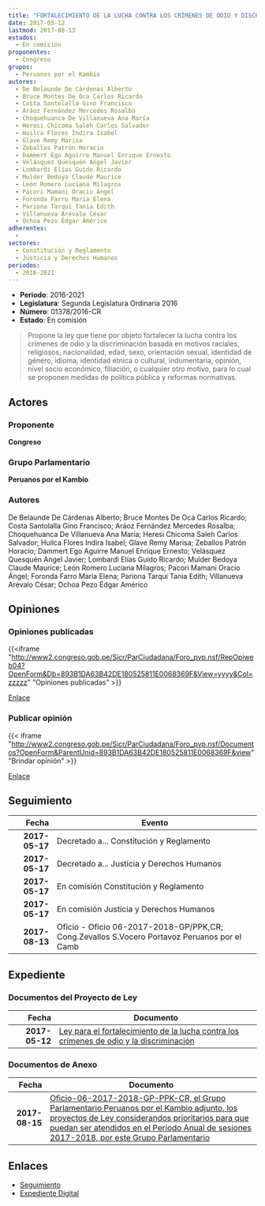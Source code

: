 ```yaml
---
title: "FORTALECIMIENTO DE LA LUCHA CONTRA LOS CRÍMENES DE ODIO Y DISCRIMINACIÓN"
date: 2017-05-12
lastmod: 2017-08-13
estados: 
  - En comisión
proponentes: 
  - Congreso
grupos: 
  - Peruanos por el Kambio
autores: 
  - De Belaunde De Cárdenas Alberto
  - Bruce Montes De Oca Carlos Ricardo
  - Costa Santolalla Gino Francisco
  - Aráoz Fernández Mercedes Rosalba
  - Choquehuanca De Villanueva Ana María
  - Heresi Chicoma Saleh Carlos Salvador
  - Huilca Flores Indira Isabel
  - Glave Remy Marisa
  - Zeballos Patrón Horacio
  - Dammert Ego Aguirre Manuel Enrique Ernesto
  - Velásquez Quesquén Angel Javier
  - Lombardi Elías Guido Ricardo
  - Mulder Bedoya Claude Maurice
  - León Romero Luciana Milagros
  - Pacori Mamani Oracio Ángel
  - Foronda Farro María Elena
  - Pariona Tarqui Tania Edith
  - Villanueva Arévalo César
  - Ochoa Pezo Édgar Américo
adherentes: 
  - 
sectores: 
  - Constitución y Reglamento
  - Justicia y Derechos Humanos
periodos: 
  - 2016-2021
---
```


- **Periodo**: 2016-2021
- **Legislatura**: Segunda Legislatura Ordinaria 2016
- **Número**: 01378/2016-CR
- **Estado**: En comisión

> Propone la ley que tiene por objeto fortalecer la lucha contra los crímenes de odio y la discriminación basada en motivos raciales, religiosos, nacionalidad, edad, sexo, orientación sexual, identidad de género, idioma, identidad étnica o cultural, indumentaria, opinión, nivel socio económico, filiación, o cualquier otro motivo, para lo cual se proponen medidas de política pública y reformas normativas.


## Actores

### Proponente

**Congreso**

### Grupo Parlamentario

**Peruanos por el Kambio**

### Autores

De Belaunde De Cárdenas Alberto; Bruce Montes De Oca Carlos Ricardo; Costa Santolalla Gino Francisco; Aráoz Fernández Mercedes Rosalba; Choquehuanca De Villanueva Ana María; Heresi Chicoma Saleh Carlos Salvador; Huilca Flores Indira Isabel; Glave Remy Marisa; Zeballos Patrón Horacio; Dammert Ego Aguirre Manuel Enrique Ernesto; Velásquez Quesquén Angel Javier; Lombardi Elías Guido Ricardo; Mulder Bedoya Claude Maurice; León Romero Luciana Milagros; Pacori Mamani Oracio Ángel; Foronda Farro María Elena; Pariona Tarqui Tania Edith; Villanueva Arévalo César; Ochoa Pezo Édgar Américo


## Opiniones

### Opiniones publicadas

{{<iframe "http://www2.congreso.gob.pe/Sicr/ParCiudadana/Foro_pvp.nsf/RepOpiweb04?OpenForm&Db=893B1DA63B42DE180525811E0068369F&View=yyyy&Col=zzzzz" "Opiniones publicadas" >}}

[Enlace](http://www2.congreso.gob.pe/Sicr/ParCiudadana/Foro_pvp.nsf/RepOpiweb04?OpenForm&Db=893B1DA63B42DE180525811E0068369F&View=yyyy&Col=zzzzz)
### Publicar opinión

{{< iframe "http://www2.congreso.gob.pe/Sicr/ParCiudadana/Foro_pvp.nsf/Documentos?OpenForm&ParentUnid=893B1DA63B42DE180525811E0068369F&view" "Brindar opinión" >}}

[Enlace](http://www2.congreso.gob.pe/Sicr/ParCiudadana/Foro_pvp.nsf/Documentos?OpenForm&ParentUnid=893B1DA63B42DE180525811E0068369F&view)

## Seguimiento

| Fecha | Evento |
|------:|--------|
| **2017-05-17** | Decretado a... Constitución y Reglamento|
| **2017-05-17** | Decretado a... Justicia y Derechos Humanos|
| **2017-05-17** | En comisión Constitución y Reglamento|
| **2017-05-17** | En comisión Justicia y Derechos Humanos|
| **2017-08-13** | Oficio - Oficio 06-2017-2018-GP/PPK,CR; Cong.Zevallos S.Vocero Portavoz Peruanos por el Camb|


## Expediente


### Documentos del Proyecto de Ley

| Fecha | Documento |
|------:|--------|
| **2017-05-12** | [Ley para el fortalecimiento de la lucha contra los crímenes de odio y la discriminación](http://www.leyes.congreso.gob.pe/Documentos/2016_2021/Proyectos_de_Ley_y_de_Resoluciones_Legislativas/PL0137820170512.pdf) |

### Documentos de Anexo

| Fecha | Documento |
|------:|--------|
| **2017-08-15** | [Oficio-06-2017-2018-GP-PPK-CR, el Grupo Parlamentario Peruanos por el Kambio adjunto, los proyectos de Ley considerandos prioritarios para que puedan ser atendidos en el Periodo Anual de sesiones 2017-2018, por este Grupo Parlamentario](http://www.leyes.congreso.gob.pe/Documentos/2016_2021/Oficios/Grupos_Parlamentarios/OFICIO-06-2017-2018-GP-PPK-CR.pdf) |

## Enlaces 

- [Seguimiento](http://www2.congreso.gob.pe/Sicr/TraDocEstProc/CLProLey2016.nsf/f7fff46988ca05b1052578e100829cc7/e68385d27edc4f830525811e00755f86?OpenDocument)
- [Expediente Digital](http://www2.congreso.gob.pe/Sicr/TraDocEstProc/CLProLey2016.nsf/f7fff46988ca05b1052578e100829cc7/e68385d27edc4f830525811e00755f86?OpenDocument&Click=05257FB7005EB655.eb71d0cf91d8294e05256cdf006b5706/$Body/0.1C6C)
